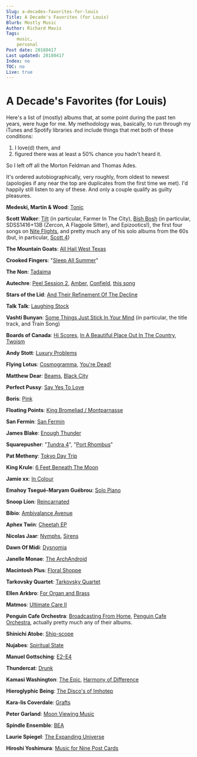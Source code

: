 ```yaml
---
Slug: a-decades-favorites-for-louis
Title: A Decade's Favorites (for Louis)
Blurb: Mostly Music
Author: Richard Mavis
Tags:
    music,
    personal
Post date: 20180417
Last updated: 20180417
Index: no
TOC: no
Live: true
---
```




# A Decade's Favorites (for Louis)

Here's a list of (mostly) albums that, at some point during the past ten years, were huge for me. My methodology was, basically, to run through my iTunes and Spotify libraries and include things that met both of these conditions:

1. I love(d) them, and
2. figured there was at least a 50% chance you hadn't heard it.

So I left off all the Morton Feldman and Thomas Ades.

It's ordered autobiographically, very roughly, from oldest to newest (apologies if any near the top are duplicates from the first time we met). I'd happily still listen to any of these. And only a couple qualify as guilty pleasures.

**Medeski, Martin & Wood**: [Tonic](https://open.spotify.com/album/4Wnlj7aMEk9hdE8QZYhJrE)

**Scott Walker**: [Tilt](https://open.spotify.com/album/0vd2UrnAUlxVHlVFwmgiNC) (in particular, Farmer In The City), [Bish Bosh](https://open.spotify.com/album/5EUAl341bOrY661zcYD2iV) (in particular, SDSS1416+13B (Zercon, A Flagpole Sitter), and Epizootics!), the first four songs on [Nite Flights](https://open.spotify.com/album/4lGpTlVO3AntE6meVeRDt8), and pretty much any of his solo albums from the 60s (but, in particular, [Scott 4](https://open.spotify.com/album/7uU2qrFZQSdQacicLXMnaJ))

**The Mountain Goats**: [All Hail West Texas](https://open.spotify.com/album/0SSMTJHDokOaKuaLaeSAYd)

**Crooked Fingers**: "[Sleep All Summer](https://www.youtube.com/watch?v=MYvGeOI9Y3s)"

**The Non**: [Tadaima](https://open.spotify.com/album/2ICLkTAOVdWRci93M4s2XN)

**Autechre**: [Peel Session 2](https://open.spotify.com/album/3kM8iIpdkHEkfBnIvkQcQ6), [Amber](https://open.spotify.com/album/7EfhvG3RwdhzXrFlkDVxg4), [Confield](https://open.spotify.com/album/6FPt8HEGHoBGbX0dQnXDPh), [this song](https://open.spotify.com/track/7kmNtiZt5tMD7SZQxXB5Ov)

**Stars of the Lid**: [And Their Refinement Of The Decline](https://open.spotify.com/album/6cHPEbPryLpH5VX5Eb1Vvo)

**Talk Talk**: [Laughing Stock](https://www.youtube.com/watch?v=ckNZljhwLfs&list=PL169FE4304299DB21)

**Vashti Bunyan**: [Some Things Just Stick In Your Mind](https://open.spotify.com/album/6cqQoeptBmTpSw23R87hxU) (in particular, the title track, and Train Song)

**Boards of Canada**: [Hi Scores](https://open.spotify.com/album/3FabCzGQgFLqkCqzceB5ii), [In A Beautiful Place Out In The Country](https://open.spotify.com/album/2DcU3XHY41Z1InXHNkiJWe), [Twoism](https://open.spotify.com/album/0LDCQOBp7NFjkD1LbuusCG)

**Andy Stott**: [Luxury Problems](https://open.spotify.com/album/6XpD4GhQq4olgxxgX6BXdv)

**Flying Lotus**: [Cosmogramma](https://open.spotify.com/album/5c7XChrHxYaqykCZLaGM5f), [You're Dead!](https://open.spotify.com/album/29luvT98TnqHjVDYSRbbrj)

**Matthew Dear**: [Beams](https://open.spotify.com/album/27n3FCwaKMhglX17Ie72Ni), [Black City](https://open.spotify.com/album/3mG00wgKTaMIvJsGOE4y1t)

**Perfect Pussy**: [Say Yes To Love](https://open.spotify.com/album/0vAWlFqwQXVhsW7SR3rXv1)

**Boris**: [Pink](https://open.spotify.com/album/2rRHqBhUioCssa9VHMRJYO)

**Floating Points**: [King Bromeliad / Montparnasse](https://open.spotify.com/album/16uv3keKqYiWt79hQcgGR2)

**San Fermin**: [San Fermin](https://open.spotify.com/album/0cOgpr2OEXBJ67xt1BkbFq)

**James Blake**: [Enough Thunder](https://open.spotify.com/album/4Ss3RK7115gnEY66i7C5dG)

**Squarepusher**: "[Tundra 4](https://www.youtube.com/watch?v=uD3vr7_Al88)", "[Port Rhombus](https://www.youtube.com/watch?v=2Nngd4uVsNI)"

**Pat Metheny**: [Tokyo Day Trip](https://open.spotify.com/album/6CS0cQtsHBeZB7DbzWkg8p)

**King Krule**: [6 Feet Beneath The Moon](https://open.spotify.com/album/6zmDdgPRKrvYwXk8eWv3iK)

**Jamie xx**: [In Colour](https://open.spotify.com/album/01uabHpYa9AA55wc6AwRQL)

**Emahoy Tsegué-Maryam Guébrou**: [Solo Piano](https://open.spotify.com/album/4OYhJgrDTR74Yo4SE8Exdk)

**Snoop Lion**: [Reincarnated](https://open.spotify.com/album/5q4CMxHUBPn11UG6uYX26m)

**Bibio**: [Ambivalance Avenue](https://open.spotify.com/album/7ybrct8gCd1mWsHS32ID8w)

**Aphex Twin**: [Cheetah EP](https://open.spotify.com/album/1pC7hHcaOmrDotqv1ZnuT8)

**Nicolas Jaar**: [Nymphs](https://open.spotify.com/album/1DNF76bYKUyCG69DjSKZAM), [Sirens](https://open.spotify.com/album/2EvZiOMBlC9b5hbjbZCjZv)

**Dawn Of Midi**: [Dysnomia](https://open.spotify.com/album/6PjiBtHmHD7uwYpTzaZbmb)

**Janelle Monae**: [The ArchAndroid](https://open.spotify.com/album/7MvSB0JTdtl1pSwZcgvYQX)

**Macintosh Plus**: [Floral Shoppe](https://beerontherug.bandcamp.com/album/floral-shoppe)

**Tarkovsky Quartet**: [Tarkovsky Quartet](https://open.spotify.com/album/6kPOs8eQ3ehN9WEwfTnAJd)

**Ellen Arkbro**: [For Organ and Brass](https://open.spotify.com/album/4Hljg3AmimZRK9dnyhVPTJ)

**Matmos**: [Ultimate Care II](https://open.spotify.com/album/6RqMVeVaB37wvYTbWga0Y2)

**Penguin Cafe Orchestra**: [Broadcasting From Home](https://open.spotify.com/album/6lD2Vx9UzGNdq2Hs8RAMp2), [Penguin Cafe Orchestra](https://open.spotify.com/album/2HDowU93etbL5ClDIRAyh8), actually pretty much any of their albums.

**Shinichi Atobe**: [Ship-scope](https://www.youtube.com/watch?v=v1hPG6Zz59E&index=4&list=PL2BGnJf-ac3QJx-Ji_aWd3B2lxABp33Ln)

**Nujabes**: [Spiritual State](https://open.spotify.com/album/724juUMeWRW82bDoyH91Vd)

**Manuel Gottsching**: [E2-E4](https://www.youtube.com/watch?v=qtMVpL3B_6Y)

**Thundercat**: [Drunk](https://open.spotify.com/album/0pP7fWQxwXJ52FsQww0YGx)

**Kamasi Washington**: [The Epic](https://open.spotify.com/album/0EaJARlHPWOIXs5cnsUhuN), [Harmony of Difference](https://open.spotify.com/album/1mFuFPBz9kBDdXylMNolu7)

**Hieroglyphic Being**: [The Disco's of Imhotep](https://open.spotify.com/album/7JOBQa2I1VIwVn2IcC9Uq4)

**Kara-lis Coverdale**: [Grafts](https://open.spotify.com/album/6hT28oOwJbnRX9qvxbXbTw)

**Peter Garland**: [Moon Viewing Music](https://open.spotify.com/album/2TK5AGDItLLBZOTk2jkDpC)

**Spindle Ensemble**: [BEA](https://open.spotify.com/album/1o2jqqSxyIGVWhxAdVlhBx)

**Laurie Spiegel**: [The Expanding Universe](https://open.spotify.com/album/2rD0SKiBImTKNhRtRVLsdU)

**Hiroshi Yoshimura**: [Music for Nine Post Cards](https://open.spotify.com/album/4h5av08hHhOyyINApKfnEE)
